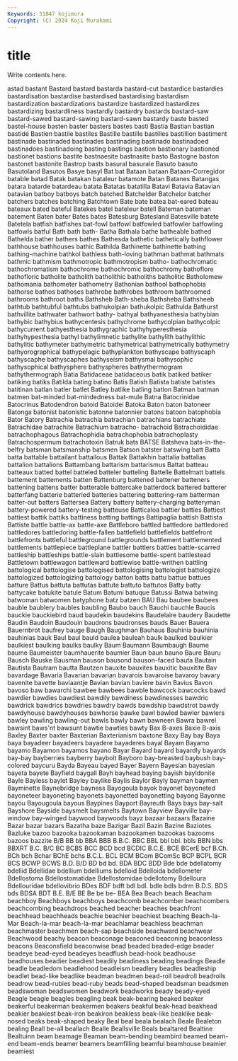 ```yaml
---
Keywords: 31847 kojimura
Copyright: (C) 2024 Koji Murakami
---
```


# title

Write contents here.



astad bastant Bastard bastard bastarda bastard-cut
bastardice bastardies bastardisation bastardise bastardised bastardising bastardism bastardization bastardizations bastardize
bastardized bastardizes bastardizing bastardliness bastardly bastardry bastards bastard-saw bastard-sawed bastard-sawing
bastard-sawn bastardy baste basted bastel-house basten baster basters bastes basti
Bastia Bastian bastian bastide Bastien bastile bastiles Bastille bastille bastilles
bastillion bastiment bastinade bastinaded bastinades bastinading bastinado bastinadoed bastinadoes bastinadoing
basting bastings bastion bastionary bastioned bastionet bastions bastite bastnaesite bastnasite
basto Bastogne baston bastonet bastonite Bastrop basts basural basurale Basuto
basuto Basutoland Basutos Basye basyl Bat bat Bataan bataan Bataan-Corregidor
batable batad Batak batakan bataleur batamote Batan Batanes Batangas batara
batarde batardeau batata Batatas batatilla Batavi Batavia Batavian batavian batboy
batboys batch batched Batchelder Batchelor batcher batchers batches batching Batchtown
Bate bate batea bat-eared bateau bateaux bated bateful Batekes batel
bateleur batell Bateman bateman batement Baten bater Bates bates Batesburg
Batesland Batesville batete Batetela batfish batfishes bat-fowl batfowl batfowled batfowler
batfowling batfowls batful Bath bath bath- Batha Bathala bathe batheable
bathed Bathelda bather bathers bathes Bathesda bathetic bathetically bathflower bathhouse
bathhouses bathic Bathilda Bathinette bathinette bathing bathing-machine bathkol bathless bath-loving
bathman bathmat bathmats bathmic bathmism bathmotropic bathmotropism batho- bathochromatic bathochromatism
bathochrome bathochromic bathochromy bathoflore bathofloric batholite batholith batholithic batholiths batholitic
Batholomew bathomania bathometer bathometry Bathonian bathool bathophobia bathorse bathos bathoses
bathrobe bathrobes bathroom bathroomed bathrooms bathroot baths Bathsheb Bath-sheba Bathsheba
Bathsheeb bathtub bathtubful bathtubs bathukolpian bathukolpic Bathulda Bathurst bathvillite bathwater
bathwort bathy- bathyal bathyanesthesia bathybian bathybic bathybius bathycentesis bathychrome bathycolpian
bathycolpic bathycurrent bathyesthesia bathygraphic bathyhyperesthesia bathyhypesthesia bathyl bathylimnetic bathylite bathylith
bathylithic bathylitic bathymeter bathymetric bathymetrical bathymetrically bathymetry bathyorographical bathypelagic bathyplankton
bathyscape bathyscaph bathyscaphe bathyscaphes bathyseism bathysmal bathysophic bathysophical bathysphere bathyspheres
bathythermogram bathythermograph Batia Batidaceae batidaceous batik batiked batiker batiking batiks
Batilda bating batino Batis Batish Batista batiste batistes batitinan batlan
batler batlet Batley batlike batling batlon Batman batman batmen bat-minded
bat-mindedness bat-mule Batna Batocrinidae Batocrinus Batodendron batoid Batoidei Batoka Baton
baton batoneer Batonga batonist batonistic batonne batonnier batons batoon batophobia
Bator Batory Batrachia batrachia batrachian batrachians batrachiate Batrachidae batrachite Batrachium
batracho- batrachoid Batrachoididae batrachophagous Batrachophidia batrachophobia batrachoplasty Batrachospermum batrachotoxin Batruk
bats BATSE Batsheva bats-in-the-belfry batsman batsmanship batsmen Batson batster batswing
batt Batta batta battable battailant battailous Battak Battakhin battalia battalias
battalion battalions Battambang battarism battarismus Battat batteau batteaux batted battel
batteled batteler batteling Battelle Battelmatt battels battement battements batten Battenburg
battened battener batteners battening battens batter batterable battercake batterdock battered
batterer batterfang batterie batteried batteries battering battering-ram batterman batter-out batters
Battersea Battery battery battery-charging batteryman battery-powered battery-testing batteuse Batticaloa battier
batties Battiest battiest battik battiks battiness batting battings Battipaglia battish
Battista Battiste battle battle-ax battle-axe Battleboro battled battledore battledored battledores
battledoring battle-fallen battlefield battlefields battlefront battlefronts battleful battleground battlegrounds battlement
battlemented battlements battlepiece battleplane battler battlers battles battle-scarred battleship battleships
battle-slain battlesome battle-spent battlestead Battletown battlewagon battleward battlewise battle-writhen battling
battological battologise battologised battologising battologist battologize battologized battologizing battology batton
batts battu battue battues batture Battus battuta battutas battute battuto
battutos Batty batty battycake batukite batule Batum Batumi batuque Batussi
Batwa batwing batwoman batwomen batyphone batz batzen BAU Bau baubee
baubees bauble baublery baubles baubling Baubo bauch Bauchi bauchle Baucis
bauckie bauckiebird baud baudekin baudekins Baudelaire baudery Baudette Baudin Baudoin
Baudouin baudrons baudronses bauds Bauer Bauera Bauernbrot baufrey bauge Baugh
Baughman Bauhaus Bauhinia bauhinia bauhinias bauk Baul baul bauld baulea
bauleah baulk baulked baulkier baulkiest baulking baulks baulky Baum Baumann
Baumbaugh Baume baume Baumeister baumhauerite baumier Baun baun bauno Baure
Bauru Bausch Bauske Bausman bauson bausond bauson-faced bauta Bautain Bautista
Bautram bautta Bautzen bauxite bauxites bauxitic bauxitite Bav bavardage Bavaria
Bavarian bavarian bavarois bavaroise bavaroy bavary bavenite bavette baviaantje Bavian
bavian baviere bavin Bavius Bavon bavoso baw bawarchi bawbee bawbees
bawble bawcock bawcocks bawd bawdier bawdies bawdiest bawdily bawdiness bawdinesses
bawdric bawdrick bawdrics bawdries bawdry bawds bawdship bawdstrot bawdy bawdyhouse
bawdyhouses bawhorse bawke bawl bawled bawler bawlers bawley bawling bawling-out
bawls bawly bawn bawneen Bawra bawrel bawsint baws'nt bawsunt bawtie
bawties bawty Bax B-axes Baxie B-axis Baxley Baxter baxter Baxterian
Baxterianism baxtone Baxy Bay bay Baya baya bayadeer bayadeers bayadere
bayaderes bayal Bayam Bayamo bayamo Bayamon bayamos bayano Bayar Bayard
bayard bayardly bayards bay-bay bayberries bayberry baybolt Bayboro bay-breasted baybush
bay-colored baycuru Bayda Bayeau bayed Bayer Bayern Bayesian bayesian bayeta
bayete Bayfield baygall Bayh bayhead baying bayish bayldonite Bayle Bayless
baylet Bayley baylike Baylis Baylor Bayly bayman baymen Bayminette Baynebridge
bayness Bayogoula bayok bayonet bayoneted bayoneteer bayoneting bayonets bayonetted bayonetting
bayong Bayonne bayou Bayougoula bayous Baypines Bayport Bayreuth Bays bays
bay-salt Bayshore Bayside baysmelt baysmelts Baytown Bayview Bayville bay-window bay-winged
baywood baywoods bayz bazaar bazaars Bazaine Bazar bazar bazars Bazatha
baze Bazigar Bazil Bazin Bazine Baziotes Bazluke bazoo bazooka bazookaman
bazookamen bazookas bazooms bazoos bazzite B/B BB bb BBA BBB
B.B.C. BBC BBL bbl bbl. bbls BBN bbs BBXRT B.C.
B/C BC BCBS BCC BCD bcd BCDIC B.C.E. BCE BCerE
bcf B.Ch. BCh bch Bchar BChE bchs B.C.L. BCL BCM
BCom BComSc BCP BCPL BCR BCS BCWP BCWS B.D. B/D
BD bd bd. BDA BDC BDD Bde bde bdellatomy bdellid
Bdellidae bdellium bdelliums bdelloid Bdelloida bdellometer Bdellostoma Bdellostomatidae Bdellostomidae bdellotomy
Bdelloura Bdellouridae bdellovibrio BDes BDF bdft bdl bdl. bdle bdls
bdrm B.D.S. BDS bds BDSA BDT B.E. B/E BE Be
be be- BEA Bea Beach beach Beacham beachboy Beachboys beachboys
beachcomb beachcomber beachcombers beachcombing beachdrops beached beacher beaches beachfront beachhead
beachheads beachie beachier beachiest beaching Beach-la-Mar Beach-la-mar beach-la-mar beachlamar beachless
beachman beachmaster beachmen beach-sap beachside beachward beachwear Beachwood beachy beacon
beaconage beaconed beaconing beaconless beacons Beaconsfield beaconwise bead beaded beaded-edge
beader beadeye bead-eyed beadeyes beadflush bead-hook beadhouse beadhouses beadier beadiest
beadily beadiness beading beadings Beadle beadle beadledom beadlehood beadleism beadlery
beadles beadleship beadlet bead-like beadlike beadman beadmen bead-roll beadroll beadrolls
beadrow bead-rubies bead-ruby beads bead-shaped beadsman beadsmen beadswoman beadswomen beadwork
beadworks beady beady-eyed Beagle beagle beagles beagling beak beak-bearing beaked
beaker beakerful beakerman beakermen beakers beakful beak-head beakhead beakier beakiest
beak-iron beakiron beakless beak-like beaklike beak-nosed beaks beak-shaped beaky Beal
beal beala bealach Beale Bealeton bealing Beall be-all beallach Bealle
Beallsville Beals bealtared Bealtine Bealtuinn beam beamage Beaman beam-bending beambird
beamed beam-end beam-ends beamer beamers beamfilling beamful beamhouse beamier beamiest

